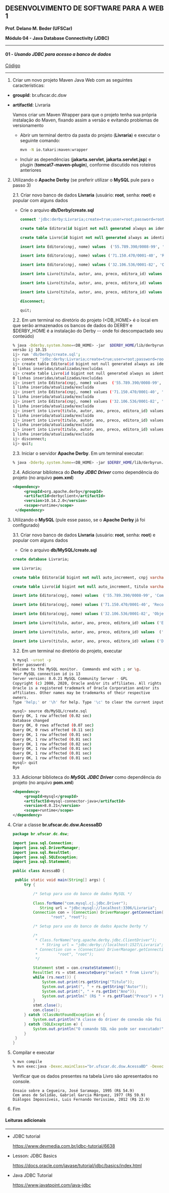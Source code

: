 ﻿## DESENVOLVIMENTO DE SOFTWARE PARA A WEB 1

**Prof. Delano M. Beder (UFSCar)**

**Módulo 04 - Java Database Connectivity (JDBC)** 

- - -

#### 01 - *Usando JDBC para acesso a banco de dados* 
[Código](https://github.com/delanobeder/DSW1/blob/master/Modulo04/Livraria-v1)
- - -



1. Criar um novo projeto Maven Java Web com as seguintes características:

  - **groupId**: br.ufscar.dc.dsw 
  - **artifactId**: Livraria

    Vamos criar um Maven Wrapper para que o projeto tenha sua própria instalação do Maven, fixando assim a versão e evitando problemas de versionamento 

    - Abrir um terminal dentro da pasta do projeto (**Livraria**) e executar o seguinte comando: 

	  ```sh
	  mvn -N io.takari:maven:wrapper
	  ```

    - Incluir as dependências (**jakarta.servlet**, **jakarta.servlet.jsp**) e plugin (**tomcat7-maven-plugin**), conforme discutido nos roteiros anteriores


2. Utilizando o **Apache Derby** (se preferir utilizar o **MySQL** pule para o passo 3)

   2.1. Criar novo banco de dados **Livraria** (usuário: **root**, senha: **root**) e popular com alguns dados

   - Crie o arquivo **db/Derby/create.sql**

     ```sql
     connect 'jdbc:derby:Livraria;create=true;user=root;password=root';
     
     create table Editora(id bigint not null generated always as identity, cnpj varchar(18) not null, nome varchar(256) not null, constraint Editora_PK primary key (id));
     
     create table Livro(id bigint not null generated always as identity, titulo varchar(256) not null, autor varchar(256) not null, ano integer not null, preco float not null, editora_id bigint not null, constraint Livro_PK primary key (id), constraint Editora_FK foreign key (editora_id) references Editora(id));
     
     insert into Editora(cnpj, nome) values  ('55.789.390/0008-99', 'Companhia das Letras');
     
     insert into Editora(cnpj, nome) values ('71.150.470/0001-40', 'Record');
     
     insert into Editora(cnpj, nome) values ('32.106.536/0001-82', 'Objetiva');
     
     insert into Livro(titulo, autor, ano, preco, editora_id) values ('Ensaio sobre a Cegueira', 'José Saramago', 1995, 54.9, 1);
     
     insert into Livro(titulo, autor, ano, preco, editora_id) values  ('Cem anos de Solidão', 'Gabriel Garcia Márquez', 1977, 59.9, 2);
     
     insert into Livro(titulo, autor, ano, preco, editora_id) values ('Diálogos Impossíveis', 'Luis Fernando Verissimo', 2012, 22.9, 3);
     
     disconnect;
     
     quit;
     ```

   
   
   2.2. Em um terminal no diretório do projeto (<DB_HOME> é o local em que serão armazenados os bancos de dados do DERBY e $DERBY_HOME é a instalação do Derby -- onde foi descompactado seu conteúdo)
   
   ```sh
   % java -Dderby.system.home=<DB_HOME> -jar  $DERBY_HOME/lib/derbyrun.jar ij
   versão ij 10.15
   ij> run 'db/Derby/create.sql';
   ij> connect 'jdbc:derby:Livraria;create=true;user=root;password=root';
   ij> create table Editora(id bigint not null generated always as identity, cnpj varchar(18) not null, nome varchar(256) not null, constraint Editora_PK primary key (id));
   0 linhas inseridas/atualizadas/excluídas
   ij> create table Livro(id bigint not null generated always as identity, titulo varchar(256) not null, autor varchar(256) not null, ano integer not null, preco float not null, editora_id bigint not null, constraint Livro_PK primary key (id), constraint Editora_FK foreign key (editora_id) references Editora(id));
   0 linhas inseridas/atualizadas/excluídas
   ij> insert into Editora(cnpj, nome) values  ('55.789.390/0008-99', 'Companhia das Letras');
   1 linha inserida/atualizada/excluída
   ij> insert into Editora(cnpj, nome) values ('71.150.470/0001-40', 'Record');
   1 linha inserida/atualizada/excluída
   ij> insert into Editora(cnpj, nome) values ('32.106.536/0001-82', 'Objetiva');
   1 linha inserida/atualizada/excluída
   ij> insert into Livro(titulo, autor, ano, preco, editora_id) values ('Ensaio sobre a Cegueira', 'José Saramago', 1995, 54.9, 1);
   1 linha inserida/atualizada/excluída
   ij> insert into Livro(titulo, autor, ano, preco, editora_id) values  ('Cem anos de Solidão', 'Gabriel Garcia Márquez', 1977, 59.9, 2);
   1 linha inserida/atualizada/excluída
   ij> insert into Livro(titulo, autor, ano, preco, editora_id) values ('Diálogos Impossíveis', 'Luis Fernando Verissimo', 2012, 22.9, 3);
   1 linha inserida/atualizada/excluída
   ij> disconnect;
   ij> quit;
   ```
   
   2.3. Iniciar o servidor **Apache Derby**. Em um terminal executar: 
   
   ```sh
   % java -Dderby.system.home=<DB_HOME> -jar $DERBY_HOME/lib/derbyrun.jar server start
   ```
   
   2.4. Adicionar biblioteca do ***Derby JDBC Driver*** como dependência do projeto (no arquivo **pom.xml**)
   
   ```xml
   <dependency>
        <groupId>org.apache.derby</groupId>
        <artifactId>derbyclient</artifactId>
        <version>10.14.2.0</version>
        <scope>runtime</scope>
    </dependency>
   ```
   
2. Utilizando o  **MySQL** (pule esse passo, se o **Apache Derby** já foi configurado)

   3.1. Criar novo banco de dados **Livraria** (usuário: **root**, senha: **root**) e popular com alguns dados

   - Crie o arquivo **db/MySQL/create.sql**
   
   ```sql
   create database Livraria;
   
   use Livraria;
   
   create table Editora(id bigint not null auto_increment, cnpj varchar(18) not null, nome varchar(256) not null, primary key (id));
   
   create table Livro(id bigint not null auto_increment, titulo varchar(256) not null, autor varchar(256) not null, ano integer not null, preco float not null, editora_id bigint not null, primary key (id), foreign key (editora_id) references Editora(id));
   
   insert into Editora(cnpj, nome) values  ('55.789.390/0008-99', 'Companhia das Letras');
   
   insert into Editora(cnpj, nome) values ('71.150.470/0001-40', 'Record');
   
   insert into Editora(cnpj, nome) values ('32.106.536/0001-82', 'Objetiva');
   
   insert into Livro(titulo, autor, ano, preco, editora_id) values ('Ensaio sobre a Cegueira', 'José Saramago', 1995, 54.9, 1);
   
   insert into Livro(titulo, autor, ano, preco, editora_id) values  ('Cem anos de Solidão', 'Gabriel Garcia Márquez', 1977, 59.9, 2);
   
   insert into Livro(titulo, autor, ano, preco, editora_id) values ('Diálogos Impossíveis', 'Luis Fernando Verissimo', 2012, 22.9, 3);
   ```

   3.2. Em um terminal no diretório do projeto, executar 

   ```sh
   % mysql -uroot -p
   Enter password: 
   Welcome to the MySQL monitor.  Commands end with ; or \g.
   Your MySQL connection id is 13
   Server version: 8.0.21 MySQL Community Server - GPL
   Copyright (c) 2000, 2020, Oracle and/or its affiliates. All rights reserved.
   Oracle is a registered trademark of Oracle Corporation and/or its
   affiliates. Other names may be trademarks of their respective
   owners.
   Type 'help;' or '\h' for help. Type '\c' to clear the current input statement.
   
   mysql> source db/MySQL/create.sql
   Query OK, 1 row affected (0.02 sec)
   Database changed
   Query OK, 0 rows affected (0.07 sec)
   Query OK, 0 rows affected (0.11 sec)
   Query OK, 1 row affected (0.01 sec)
   Query OK, 1 row affected (0.01 sec)
   Query OK, 1 row affected (0.02 sec)
   Query OK, 1 row affected (0.01 sec)
   Query OK, 1 row affected (0.01 sec)
   Query OK, 1 row affected (0.01 sec)
   mysql> quit
   Bye
   ```

   3.3. Adicionar biblioteca do  ***MySQL JDBC Driver*** como dependência do projeto (no arquivo **pom.xml**)

   ```xml
   <dependency>
		<groupId>mysql</groupId>
		<artifactId>mysql-connector-java</artifactId>
        <version>8.0.21</version>
		<scope>runtime</scope>
   </dependency>
   ```
   
4. Criar a classe **br.ufscar.dc.dsw.AcessaBD**

   ```java
   package br.ufscar.dc.dsw;
   
   import java.sql.Connection;
   import java.sql.DriverManager;
   import java.sql.ResultSet;
   import java.sql.SQLException;
   import java.sql.Statement;
   
   public class AcessaBD {
   
   	public static void main(String[] args) {
   		try {
   
   			/* Setup para uso do banco de dados MySQL */
   			
   			Class.forName("com.mysql.cj.jdbc.Driver");
               String url = "jdbc:mysql://localhost:3306/Livraria";
   			Connection con = (Connection) DriverManager.getConnection(url,
   					"root", "root");
   
   			/* Setup para uso do banco de dados Apache Derby */
   
   			/*
   			 * Class.forName("org.apache.derby.jdbc.ClientDriver");
                * String url = "jdbc:derby://localhost:1527/Livraria";
   			 * Connection con = (Connection) DriverManager.getConnection(url, 
   			 *         "root", "root");
   			 */
   
   			Statement stmt = con.createStatement();
   			ResultSet rs = stmt.executeQuery("select * from Livro");
   			while (rs.next()) {
   				System.out.print(rs.getString("Titulo"));
   				System.out.print(", " + rs.getString("Autor"));
   				System.out.print(", " + rs.getInt("Ano"));
   				System.out.println(" (R$ " + rs.getFloat("Preco") + ")");
   			}
   			stmt.close();
   			con.close();
   		} catch (ClassNotFoundException e) {
   			System.out.println("A classe do driver de conexão não foi encontrada!");
   		} catch (SQLException e) {
   			System.out.println("O comando SQL não pode ser executado!");
   		}
   	}
   }
   ```

5. Compilar e executar

   ```sh
   % mvn compile
   % mvn exec:java -Dexec.mainClass="br.ufscar.dc.dsw.AcessaBD" -Dexec.cleanupDaemonThreads=false
   ```

   Verificar que os dados presentes na tabela Livro são apresentados no console.

   ```
   Ensaio sobre a Cegueira, José Saramago, 1995 (R$ 54.9)
   Cem anos de Solidão, Gabriel Garcia Márquez, 1977 (R$ 59.9)
   Diálogos Impossíveis, Luis Fernando Verissimo, 2012 (R$ 22.9)
   ```

6. Fim

<div style="page-break-after: always"></div>


#### Leituras adicionais
- - -

- JDBC tutorial

  https://www.devmedia.com.br/jdbc-tutorial/6638

  

- Lesson: JDBC Basics

  https://docs.oracle.com/javase/tutorial/jdbc/basics/index.html

  

- Java JDBC Tutorial

  https://www.javatpoint.com/java-jdbc
